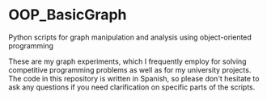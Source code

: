 # OOP_BasicGraph
Python scripts for graph manipulation and analysis using object-oriented programming

These are my graph experiments, which I frequently employ for solving competitive programming problems as well as for my university projects. The code in this repository is written in Spanish, so please don't hesitate to ask any questions if you need clarification on specific parts of the scripts.